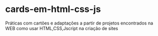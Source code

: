 # cards-em-html-css-js
Práticas com cartões e adaptações a partir de projetos encontrados na WEB 
como usar HTML,CSS,Jscript na criação de sites
